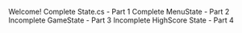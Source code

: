 Welcome!
Complete State.cs - Part 1
Complete MenuState - Part 2
Incomplete GameState - Part 3
Incomplete HighScore State - Part 4
